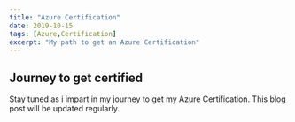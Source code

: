 ```yaml
---
title: "Azure Certification"
date: 2019-10-15
tags: [Azure,Certification]
excerpt: "My path to get an Azure Certification"
---
```


## Journey to get certified

Stay tuned as i impart in my journey to get my Azure Certification.  This blog post will be updated regularly.